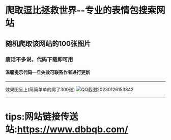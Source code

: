 # 爬取逗比拯救世界--专业的表情包搜索网站
## 随机爬取该网站的100张图片
### 废话不多说，代码下载即可用
#### 温馨提示代码一旦失效可联系作者进行更新
***
效果图呈上(简简单单的爬了300张)
![QQ截图20230126153842](https://user-images.githubusercontent.com/65445818/214781851-988b5095-6e15-48dd-b09f-bbd1382d52cc.png)
***
# tips:网站链接传送站:https://www.dbbqb.com/
